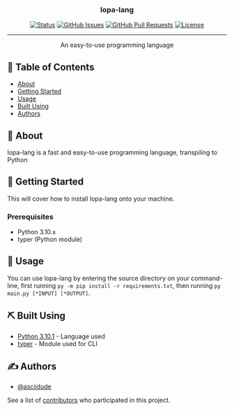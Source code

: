 <h3 align="center">lopa-lang</h3>

<div align="center">

[![Status](https://img.shields.io/badge/status-active-success.svg)]()
[![GitHub Issues](https://img.shields.io/github/issues/asciidude/lopa-lang.svg)](https://github.com/asciidude/lopa-lang/issues)
[![GitHub Pull Requests](https://img.shields.io/github/issues-pr/asciidude/lopa-lang.svg)](https://github.com/asciidude/lopa-lang/pulls)
[![License](https://img.shields.io/badge/license-MIT-blue.svg)](/LICENSE)

</div>

---

<p align="center"> An easy-to-use programming language
    <br> 
</p>

## 📝 Table of Contents

- [About](#about)
- [Getting Started](#getting_started)
- [Usage](#usage)
- [Built Using](#built_using)
- [Authors](#authors)

## 🧐 About <a name = "about"></a>

lopa-lang is a fast and easy-to-use programming language, transpiling to Python

## 🏁 Getting Started <a name = "getting_started"></a>

This will cover how to install lopa-lang onto your machine.

### Prerequisites

* Python 3.10.x
* typer (Python module)

## 🎈 Usage <a name="usage"></a>

You can use lopa-lang by entering the source directory on your command-line, first running `py -m pip install -r requirements.txt`, then running `py main.py [*INPUT] [*OUTPUT]`.

## ⛏️ Built Using <a name = "built_using"></a>

- [Python 3.10.1](https://www.python.org/) - Language used
- [typer](https://pypi.org/project/typer/) - Module used for CLI

## ✍️ Authors <a name = "authors"></a>

- [@asciidude](https://github.com/asciidude)

See a list of [contributors](https://github.com/asciidude/lopa-lang/graphs/contributors) who participated in this project.